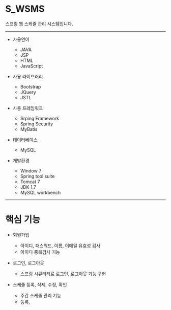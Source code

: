 # S_WSMS
스프링 웹 스케줄 관리 시스템입니다.

***
* 사용언어
	* JAVA
	* JSP
	* HTML
	* JavaScript
	
* 사용 라이브러리
	* Bootstrap
	* JQuery
	* JSTL
	
* 사용 프레임워크
	* Srping Framework
	* Spring Security
	* MyBatis
	
* 데이터베이스
	* MySQL
	
* 개발환경
	* Window 7
	* Spring tool suite
	* Tomcat 7
	* JDK 1.7
	* MySQL workbench
***

# 핵심 기능
* 회원가입
	* 아이디, 패스워드, 이름, 이메일 유효성 검사
	* 아이디 중복검사 기능
	
* 로그인, 로그아웃
	* 스프링 시큐리티로 로그인, 로그아웃 기능 구현

* 스케줄 등록, 삭제, 수정, 확인
	* 주간 스케줄 관리 기능
	* 등록,

